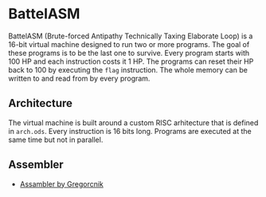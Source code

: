 # BattelASM
BattelASM (Brute-forced Antipathy Technically Taxing Elaborate Loop) is a 16-bit virtual machine designed to run two or more programs. The goal of these programs is to be the last one to survive. Every program starts with 100 HP and each instruction costs it 1 HP. The programs can reset their HP back to 100 by executing the  `flag` instruction. The whole memory can be written to and read from by every program.
## Architecture
The virtual machine is built around a custom RISC arhitecture that is defined in `arch.ods`. Every instruction is 16 bits long. Programs are executed at the same time but not in parallel.
## Assembler
- [Assambler by Gregorcnik](https://github.com/Gregorcnik/battelCompile)
